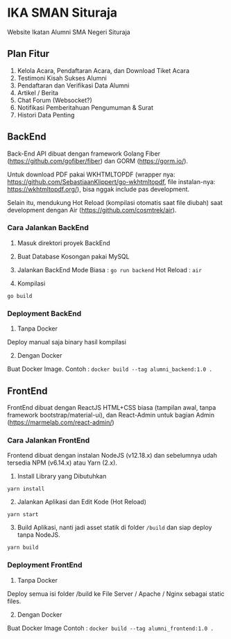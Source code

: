 # IKA SMAN Situraja

Website Ikatan Alumni SMA Negeri Situraja

## Plan Fitur

1. Kelola Acara, Pendaftaran Acara, dan Download Tiket Acara
2. Testimoni Kisah Sukses Alumni
3. Pendaftaran dan Verifikasi Data Alumni
4. Artikel / Berita
5. Chat Forum (Websocket?)
6. Notifikasi Pemberitahuan Pengumuman & Surat
7. Histori Data Penting

## BackEnd

Back-End API dibuat dengan framework Golang Fiber (https://github.com/gofiber/fiber) dan GORM (https://gorm.io/). 

Untuk download PDF pakai WKHTMLTOPDF (wrapper nya: https://github.com/SebastiaanKlippert/go-wkhtmltopdf, file instalan-nya: https://wkhtmltopdf.org/), bisa nggak include pas development.

Selain itu, mendukung Hot Reload (kompilasi otomatis saat file diubah) saat development dengan Air (https://github.com/cosmtrek/air).


### Cara Jalankan BackEnd

1. Masuk direktori proyek BackEnd

2. Buat Database Kosongan pakai MySQL

3. Jalankan BackEnd
  Mode Biasa : ```go run backend```
  Hot Reload : ```air```
  
4. Kompilasi

  ```go build```
  
### Deployment BackEnd

1. Tanpa Docker
  
  Deploy manual saja binary hasil kompilasi
  
2. Dengan Docker

  Buat Docker Image.
  Contoh : ```docker build --tag alumni_backend:1.0 .```


## FrontEnd

FrontEnd dibuat dengan ReactJS HTML+CSS biasa (tampilan awal, tanpa framework bootstrap/material-ui), dan React-Admin untuk bagian Admin (https://marmelab.com/react-admin/)

### Cara Jalankan FrontEnd

Frontend dibuat dengan instalan NodeJS (v12.18.x) dan sebelumnya udah tersedia NPM (v6.14.x) atau Yarn (2.x).

1. Install Library yang Dibutuhkan

  ```yarn install```

2. Jalankan Aplikasi dan Edit Kode (Hot Reload)
 
  ```yarn start```
  
3. Build Aplikasi, nanti jadi asset statik di folder ```/build``` dan siap deploy tanpa NodeJS.

  ```yarn build```
  
### Deployment FrontEnd

1. Tanpa Docker

  Deploy semua isi folder /build ke File Server / Apache / Nginx sebagai static files.

2. Dengan Docker

  Buat Docker Image
  Contoh : ```docker build --tag alumni_frontend:1.0 .```
